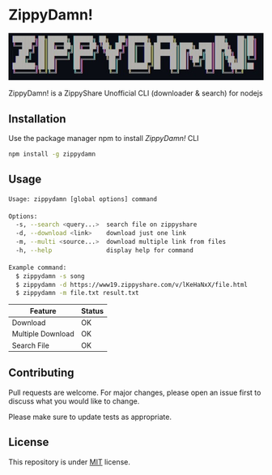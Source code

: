 # ZippyDamn!
![ZippyDamn](./logo.jpg)

ZippyDamn! is a ZippyShare Unofficial CLI (downloader & search) for nodejs

## Installation

Use the package manager npm to install _ZippyDamn!_ CLI

```bash
npm install -g zippydamn 
```

## Usage

```bash
Usage: zippydamn [global options] command

Options:
  -s, --search <query...>  search file on zippyshare
  -d, --download <link>    download just one link
  -m, --multi <source...>  download multiple link from files
  -h, --help               display help for command

Example command:
  $ zippydamn -s song
  $ zippydamn -d https://www19.zippyshare.com/v/lKeHaNxX/file.html
  $ zippydamn -m file.txt result.txt
```

| Feature | Status |
|---------|--------|
|Download |   OK   |
|Multiple Download|OK|
|Search File|  OK |



## Contributing
Pull requests are welcome. For major changes, please open an issue first to discuss what you would like to change.

Please make sure to update tests as appropriate.

## License
This repository is under [MIT](https://choosealicense.com/licenses/mit/) license.